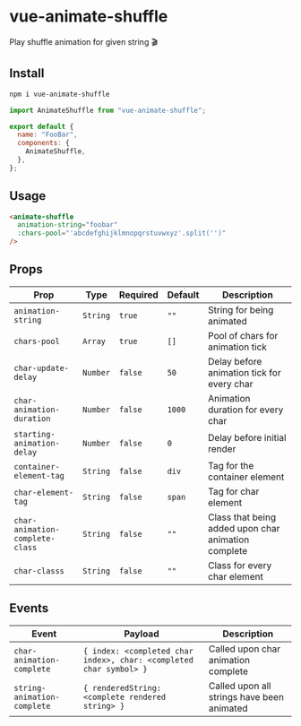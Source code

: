 # vue-animate-shuffle

Play shuffle animation for given string 🎬

## Install

```bash
npm i vue-animate-shuffle
```

```js
import AnimateShuffle from "vue-animate-shuffle";

export default {
  name: "FooBar",
  components: {
    AnimateShuffle,
  },
};
```

## Usage

```html
<animate-shuffle
  animation-string="foobar"
  :chars-pool="'abcdefghijklmnopqrstuvwxyz'.split('')"
/>
```

## Props

| Prop                            | Type     | Required | Default | Description                                         |
| ------------------------------- | -------- | -------- | ------- | --------------------------------------------------- |
| `animation-string`              | `String` | `true`   | `""`    | String for being animated                           |
| `chars-pool`                    | `Array`  | `true`   | `[]`    | Pool of chars for animation tick                    |
| `char-update-delay`             | `Number` | `false`  | `50`    | Delay before animation tick for every char          |
| `char-animation-duration`       | `Number` | `false`  | `1000`  | Animation duration for every char                   |
| `starting-animation-delay`      | `Number` | `false`  | `0`     | Delay before initial render                         |
| `container-element-tag`         | `String` | `false`  | `div`   | Tag for the container element                       |
| `char-element-tag`              | `String` | `false`  | `span`  | Tag for char element                                |
| `char-animation-complete-class` | `String` | `false`  | `""`    | Class that being added upon char animation complete |
| `char-classs`                   | `String` | `false`  | `""`    | Class for every char element                        |

## Events

| Event                       | Payload                                                            | Description                                |
| --------------------------- | ------------------------------------------------------------------ | ------------------------------------------ |
| `char-animation-complete`   | `{ index: <completed char index>, char: <completed char symbol> }` | Called upon char animation complete        |
| `string-animation-complete` | `{ renderedString: <complete rendered string> }`                   | Called upon all strings have been animated |

